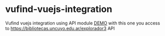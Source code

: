 # vufind-vuejs-integration
Vufind vuejs integration using API module
[DEMO](https://revistasaa.net/vufind-vuejs/index.html) with this one you access to https://bibliotecas.uncuyo.edu.ar/explorador3 API 
